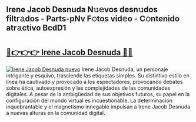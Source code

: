## Irene Jacob Desnuda N𝚞𝚎vos desn𝚞dos filtr𝚊dos - Parts-pNv F𝚘tos vid𝚎o - C𝚘ntenido atr𝚊ctivo BcdD1

# <h2><a href="http://mb7s5l.tromn.icu/?c=Irene+Jacob+Desnuda">🔗👉👉👉 Irene Jacob Desnuda 🔗🔗</a></h2>

[![Irene Jacob Desnuda nuevo](https://i.imgur.com/pEAQMta.gif)](http://mb7s5l.tromn.icu/?c=Irene+Jacob+Desnuda)
Irene Jacob Desnuda, un personaje intrigante y esquivo, trasciende las etiquetas simples. Su distintivo estilo en línea ha cautivado y provocado a los espectadores, provocando debates sobre ética, autoexpresión y las complejidades de las comunidades digitales. A pesar de la ambigüedad de sus objetivos futuros, su papel en la configuración del mundo virtual es incuestionable. La determinación inquebrantable y el magnetismo innegable impulsan a Irene Jacob Desnuda a nuevas alturas en la comunidad digital.
